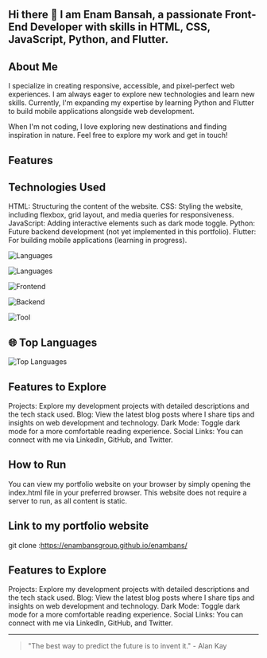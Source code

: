## Hi there 👋 I am Enam Bansah, a passionate Front-End Developer with skills in HTML, CSS, JavaScript, Python, and Flutter. 

## About Me
I specialize in creating responsive, accessible, and pixel-perfect web experiences. I am always eager to explore new technologies and learn new skills. Currently, I'm expanding my expertise by learning Python and Flutter to build mobile applications alongside web development.

When I'm not coding, I love exploring new destinations and finding inspiration in nature. Feel free to explore my work and get in touch!

## Features

## Technologies Used
HTML: Structuring the content of the website.
CSS: Styling the website, including flexbox, grid layout, and media queries for responsiveness.
JavaScript: Adding interactive elements such as dark mode toggle.
Python: Future backend development (not yet implemented in this portfolio).
Flutter: For building mobile applications (learning in progress).

![Languages](https://img.shields.io/badge/Language-Python-blue)

![Languages](https://img.shields.io/badge/Language-JavaScript-yellow)

![Frontend](https://img.shields.io/badge/Frontend-React-blue)

![Backend](https://img.shields.io/badge/Backend-Node.js-green)

![Tool](https://img.shields.io/badge/Tool-Git-black)


## 🌐 Top Languages

![Top Languages](https://github-readme-stats.vercel.app/api/top-langs/?username=enambansgroup&layout=compact&theme=radical)

## Features to Explore
Projects: Explore my development projects with detailed descriptions and the tech stack used.
Blog: View the latest blog posts where I share tips and insights on web development and technology.
Dark Mode: Toggle dark mode for a more comfortable reading experience.
Social Links: You can connect with me via LinkedIn, GitHub, and Twitter.

## How to Run
You can view my portfolio website on your browser by simply opening the index.html file in your preferred browser. This website does not require a server to run, as all content is static. 

## Link to my portfolio website
git clone :https://enambansgroup.github.io/enambans/

## Features to Explore
Projects: Explore my development projects with detailed descriptions and the tech stack used.
Blog: View the latest blog posts where I share tips and insights on web development and technology.
Dark Mode: Toggle dark mode for a more comfortable reading experience.
Social Links: You can connect with me via LinkedIn, GitHub, and Twitter.


---

> "The best way to predict the future is to invent it." - Alan Kay

<!--
**enambansgroup/enambansgroup** is a ✨ _special_ ✨ repository because its `README.md` (this file) appears on your GitHub profile.

Here are some ideas to get you started:

- 🔭 I’m currently working on ...
- 🌱 I’m currently learning ...
- 👯 I’m looking to collaborate on ...
- 🤔 I’m looking for help with ...
- 💬 Ask me about ...
- 📫 How to reach me: ...
- 😄 Pronouns: ...
- ⚡ Fun fact: ...
-->
